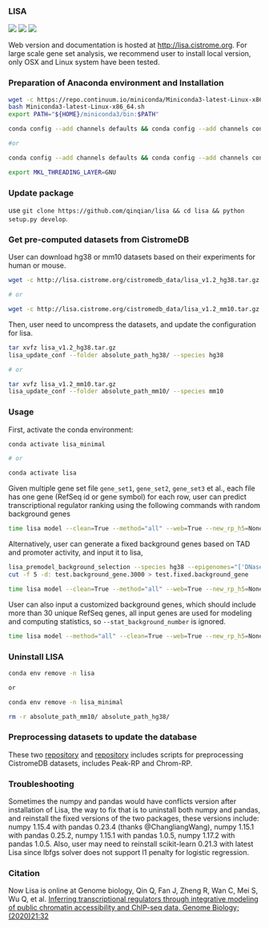 ### LISA

![](https://zenodo.org/badge/DOI/10.5281/zenodo.3583466.svg)
![](https://anaconda.org/qinqian/lisa/badges/version.svg)
![](https://anaconda.org/qinqian/lisa_minimal/badges/license.svg)

Web version and documentation is hosted at http://lisa.cistrome.org. For large scale gene set analysis, we recommend user to install local version, only OSX and Linux system have been tested. 

### Preparation of Anaconda environment and Installation

``` sh
wget -c https://repo.continuum.io/miniconda/Miniconda3-latest-Linux-x86_64.sh
bash Miniconda3-latest-Linux-x86_64.sh
export PATH="${HOME}/miniconda3/bin:$PATH"

conda config --add channels defaults && conda config --add channels conda-forge && conda config --add channels bioconda && conda install mamba -c conda-forge && mamba create -n lisa -c qinqian lisa_minimal python=3.6.6

#or 

conda config --add channels defaults && conda config --add channels conda-forge && conda config --add channels bioconda && conda install mamba -c conda-forge && mamba create -n lisa -c qinqian lisa=1.0 python=3.6.6

export MKL_THREADING_LAYER=GNU

```

### Update package

use `git clone https://github.com/qinqian/lisa && cd lisa && python setup.py develop`.

### Get pre-computed datasets from CistromeDB

User can download hg38 or mm10 datasets based on their experiments for human or mouse.

``` sh
wget -c http://lisa.cistrome.org/cistromedb_data/lisa_v1.2_hg38.tar.gz

# or

wget -c http://lisa.cistrome.org/cistromedb_data/lisa_v1.2_mm10.tar.gz
```

Then, user need to uncompress the datasets, and update the configuration for lisa. 

``` sh
tar xvfz lisa_v1.2_hg38.tar.gz
lisa_update_conf --folder absolute_path_hg38/ --species hg38

# or

tar xvfz lisa_v1.2_mm10.tar.gz
lisa_update_conf --folder absolute_path_mm10/ --species mm10
```

### Usage

First, activate the conda environment:

``` sh
conda activate lisa_minimal

# or 

conda activate lisa
```

Given multiple gene set file `gene_set1`, `gene_set2`, `gene_set3` et al., each file has one gene (RefSeq id or gene symbol) for each row, user can predict transcriptional regulator ranking using the following commands with random background genes

``` sh 
time lisa model --clean=True --method="all" --web=True --new_rp_h5=None --new_count_h5=None --species hg38 --epigenome "['DNase', 'H3K27ac']" --cluster=False --covariates=False --random=True --prefix first_run --background=None --stat_background_number=1000 --threads 4 gene_set1 gene_set2 gene_set3 ...
```

Alternatively, user can generate a fixed background genes based on TAD and promoter activity, and input it to lisa,

``` sh
lisa_premodel_background_selection --species hg38 --epigenomes="['DNase']" --gene_set=None --prefix=test --random=None --background=dynamic_auto_tad
cut -f 5 -d: test.background_gene.3000 > test.fixed.background_gene

time lisa model --clean=True --method="all" --web=True --new_rp_h5=None --new_count_h5=None --species hg38 --epigenome "['DNase', 'H3K27ac']" --cluster=False --covariates=False --random=True --prefix first_run --background=test.fixed.background_gene --stat_background_number=1000 --threads 4 gene_set1 gene_set2 gene_set3 ...
```

User can also input a customized background genes, which should include more than 30 unique RefSeq genes, all input genes are used for modeling and computing statistics, so `--stat_background_number` is ignored.

``` sh
time lisa model --method="all" --clean=True --web=True --new_rp_h5=None --new_count_h5=None --species hg38 --epigenome "['DNase', 'H3K27ac']" --cluster=False --covariates=False --random=True --prefix first_run --background=test.fixed.background_gene --threads 4 gene_set1 gene_set2 gene_set3 ...
```

### Uninstall LISA

``` sh
conda env remove -n lisa

or 

conda env remove -n lisa_minimal

rm -r absolute_path_mm10/ absolute_path_hg38/
```

### Preprocessing datasets to update the database

These two [repository](https://github.com/qinqian/preprocess_lisa) and [repository](https://github.com/qinqian/seqpos2) includes scripts for preprocessing CistromeDB datasets, includes Peak-RP and Chrom-RP.

### Troubleshooting

Sometimes the numpy and pandas would have conflicts version after installation of Lisa, the way to fix that is to uninstall both numpy and pandas, and reinstall the fixed versions of the two packages, these versions include: numpy 1.15.4 with pandas 0.23.4 (thanks @ChangliangWang), numpy 1.15.1 with pandas 0.25.2, numpy 1.15.1 with pandas 1.0.5, numpy 1.17.2 with pandas 1.0.5. Also, user may need to reinstall scikit-learn 0.21.3 with latest Lisa since lbfgs solver does not support l1 penalty for logistic regression. 

### Citation 

Now Lisa is online at Genome biology, Qin Q, Fan J, Zheng R, Wan C, Mei S, Wu Q, et al. [Inferring transcriptional regulators through integrative modeling of public chromatin accessibility and ChIP-seq data. Genome Biology;(2020)21:32](https://rdcu.be/b1nyZ)

